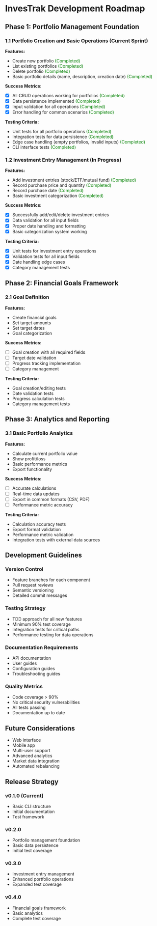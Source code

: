 # InvesTrak Development Roadmap

## Phase 1: Portfolio Management Foundation
### 1.1 Portfolio Creation and Basic Operations (Current Sprint)
**Features:**
- Create new portfolio <span style="color:green">(Completed)</span>
- List existing portfolios <span style="color:green">(Completed)</span>
- Delete portfolio <span style="color:green">(Completed)</span>
- Basic portfolio details (name, description, creation date) <span style="color:green">(Completed)</span>

**Success Metrics:**
- [x] All CRUD operations working for portfolios <span style="color:green">(Completed)</span>
- [x] Data persistence implemented <span style="color:green">(Completed)</span>
- [x] Input validation for all operations <span style="color:green">(Completed)</span>
- [x] Error handling for common scenarios <span style="color:green">(Completed)</span>

**Testing Criteria:**
- Unit tests for all portfolio operations <span style="color:green">(Completed)</span>
- Integration tests for data persistence <span style="color:green">(Completed)</span>
- Edge case handling (empty portfolios, invalid inputs) <span style="color:green">(Completed)</span>
- CLI interface tests <span style="color:green">(Completed)</span>

### 1.2 Investment Entry Management (In Progress)
**Features:**
- Add investment entries (stock/ETF/mutual fund) <span style="color:green">(Completed)</span>
- Record purchase price and quantity <span style="color:green">(Completed)</span>
- Record purchase date <span style="color:green">(Completed)</span>
- Basic investment categorization <span style="color:green">(Completed)</span>

**Success Metrics:**
- [x] Successfully add/edit/delete investment entries
- [x] Data validation for all input fields
- [x] Proper date handling and formatting
- [x] Basic categorization system working

**Testing Criteria:**
- [x] Unit tests for investment entry operations
- [x] Validation tests for all input fields
- [x] Date handling edge cases
- [x] Category management tests

## Phase 2: Financial Goals Framework
### 2.1 Goal Definition
**Features:**
- Create financial goals
- Set target amounts
- Set target dates
- Goal categorization

**Success Metrics:**
- [ ] Goal creation with all required fields
- [ ] Target date validation
- [ ] Progress tracking implementation
- [ ] Category management

**Testing Criteria:**
- Goal creation/editing tests
- Date validation tests
- Progress calculation tests
- Category management tests

## Phase 3: Analytics and Reporting
### 3.1 Basic Portfolio Analytics
**Features:**
- Calculate current portfolio value
- Show profit/loss
- Basic performance metrics
- Export functionality

**Success Metrics:**
- [ ] Accurate calculations
- [ ] Real-time data updates
- [ ] Export in common formats (CSV, PDF)
- [ ] Performance metric accuracy

**Testing Criteria:**
- Calculation accuracy tests
- Export format validation
- Performance metric validation
- Integration tests with external data sources

## Development Guidelines
### Version Control
- Feature branches for each component
- Pull request reviews
- Semantic versioning
- Detailed commit messages

### Testing Strategy
- TDD approach for all new features
- Minimum 90% test coverage
- Integration tests for critical paths
- Performance testing for data operations

### Documentation Requirements
- API documentation
- User guides
- Configuration guides
- Troubleshooting guides

### Quality Metrics
- Code coverage > 90%
- No critical security vulnerabilities
- All tests passing
- Documentation up to date

## Future Considerations
- Web interface
- Mobile app
- Multi-user support
- Advanced analytics
- Market data integration
- Automated rebalancing

## Release Strategy
### v0.1.0 (Current)
- Basic CLI structure
- Initial documentation
- Test framework

### v0.2.0
- Portfolio management foundation
- Basic data persistence
- Initial test coverage

### v0.3.0
- Investment entry management
- Enhanced portfolio operations
- Expanded test coverage

### v0.4.0
- Financial goals framework
- Basic analytics
- Complete test coverage
